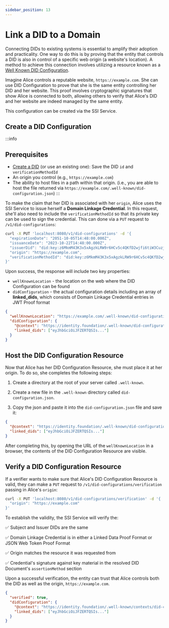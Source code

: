 ```yaml
---
sidebar_position: 13
---
```


# Link a DID to a Domain

Connecting DIDs to existing systems is essential to amplify their adoption and practicality. One way to do this is by proving that the entity that controls a DID is also in control of a specific web origin (a website's location). A method to achieve this connection involves utilizing a resource known as a [Well Known DID Configuration](https://identity.foundation/.well-known/resources/did-configuration/).

Imagine Alice controls a reputable website, `https://example.com`. She can use DID Configuration to prove that she is the same entity controlling her DID and her website. This proof involves cryptographic signatures that show Alice is connected to both, allowing others to verify that Alice's DID and her website are indeed managed by the same entity.

This configuration can be created via the SSI Service.

## Create a DID Configuration

:::info
## Prerequisites

- [Create a DID](create-did) (or use an existing one): Save the DID `id` and `verificationMethodId`
- An origin you control (e.g., `https://example.com`)
- The ability to host files in a path within that origin. (i.e., you are able to host the file returned via `https://example.com/.well-known/did-configuration.json`)
:::

To make the claim that her DID is associated with her `origin`, Alice uses the SSI Service to issue herself a **Domain Linkage Credential**. In this request, she'll also need to include the `verificationMethodId` so that its private key can be used to sign the credential. This can done via a `PUT` request to `/v1/did-configurations`:

```bash
curl -X PUT 'localhost:8080/v1/did-configurations' -d '{
  "expirationDate": "2051-10-05T14:48:00.000Z",
  "issuanceDate": "2023-10-22T14:48:00.000Z",
  "issuerDid": "did:key:z6MkmM43K3x5xAgzkLRW9r6HCv5c4QKfD2wjfi6tiW3CuzjZ",
  "origin": "https://example.com",
  "verificationMethodId": "did:key:z6MkmM43K3x5xAgzkLRW9r6HCv5c4QKfD2wjfi6tiW3CuzjZ#z6MkmM43K3x5xAgzkLRW9r6HCv5c4QKfD2wjfi6tiW3CuzjZ"
}'
```

Upon success, the response will include two key properties:

- `wellKnownLocation` - the location on the web where the DID Configuration can be found
- `didConfiguration` - the actual configuration details including an array of **linked_dids**, which consists of Domain Linkage Credential entries in JWT Proof format

```json
{
  "wellKnownLocation": "https://example.com/.well-known/did-configuration.json",
  "didConfiguration": {
    "@context": "https://identity.foundation/.well-known/did-configuration/v1",
    "linked_dids": ["eyJhbGciOiJFZERTQSIs..."]
  }
}
```

## Host the DID Configuration Resource

Now that Alice has her DID Configuration Resource, she must place it at her origin. To do so, she completes the following steps:

1. Create a directory at the root of your server called `.well-known`.

2. Create a new file in the `.well-known` directory called `did-configuration.json`.

3. Copy the json and paste it into the `did-configuration.json` file and save it:

```json
{
  "@context": "https://identity.foundation/.well-known/did-configuration/v1",
  "linked_dids": ["eyJhbGciOiJFZERTQSIs..."]
}
```

After completing this, by opening the URL of the `wellKnownLocation` in a browser, the contents of the DID Configuration Resource are visible.

## Verify a DID Configuration Resource

If a verifier wants to make sure that Alice's DID Configuration Resource is valid, they can make a `PUT` request to `/v1/did-configurations/verification` passing in Alice's `origin`:

```bash
curl -X PUT 'localhost:8080/v1/did-configurations/verification' -d '{
  "origin": "https://example.com"
}'
```

To establish the validity, the SSI Service will verify the:

✅ Subject and Issuer DIDs are the same

✅ Domain Linkage Credential is in either a Linked Data Proof Format or JSON Web Token Proof Format

✅ Origin matches the resource it was requested from

✅ Credential's signature against key material in the resolved DID Document's `assertionMethod` section

Upon a successful verification, the entity can trust that Alice controls both the DID as well as the origin, `https://example.com`.

```json
{
  "verified": true,
  "didConfiguration": {
    "@context": "https://identity.foundation/.well-known/contexts/did-configuration-v0.0.jsonld",
    "linked_dids": ["eyJhbGciOiJFZERTQSIs..."]
  }
}
```
